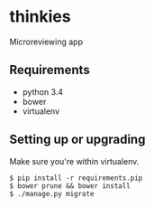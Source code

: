 thinkies
========

Microreviewing app


Requirements
------------

* python 3.4
* bower
* virtualenv


Setting up or upgrading
-----------------------

Make sure you're within virtualenv.

	$ pip install -r requirements.pip
	$ bower prune && bower install
	$ ./manage.py migrate
